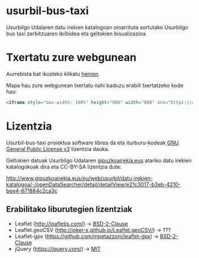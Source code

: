 # usurbil-bus-taxi
Usurbilgo Udalaren datu irekien katalogoan oinarrituta sortutako Usurbilgo bus taxi zerbitzuaren ibilbidea eta geltokien bisualizazioa.

# Txertatu zure webgunean

Aurrebista bat ikusteko klikatu [hemen](https://aldatsa.eus/usurbil-bus-taxi/).

Mapa hau zure webgunean txertatu nahi baduzu erabili txertatzeko kode hau:

```html
<iframe style="max-width: 100%" height="600" width="800" src="https://aldatsa.eus/usurbil-bus-taxi/" frameBorder="0" scrolling="no"></iframe>
```

# Lizentzia
Usurbil-bus-taxi proiektua software librea da eta iturburu-kodeak [GNU General Public License v3](http://www.gnu.org/licenses/gpl.html) lizentzia dauka.

Geltokien datuak Usurbilgo Udalaren [gipuzkoairekia.eus](http://www.gipuzkoairekia.eus) atariko datu irekien katalogokoak dira eta CC-BY-SA lizentzia dute:

http://www.gipuzkoairekia.eus/eu/web/usurbil/datu-irekien-katalogoa/-/openDataSearcher/detail/detailView/e21c3017-b3eb-4210-bee4-671884c2ca3c

## Erabilitako liburutegien lizentziak

* Leaflet (http://leafletjs.com/) -> [BSD-2-Clause](https://en.wikipedia.org/wiki/BSD_licenses#2-clause_license_.28.22Simplified_BSD_License.22_or_.22FreeBSD_License.22.29)
* Leaflet.geoCSV (http://joker-x.github.io/Leaflet.geoCSV/) -> ???
* Leaflet-gpx (https://github.com/mpetazzoni/leaflet-gpx) -> [BSD-2-Clause](https://en.wikipedia.org/wiki/BSD_licenses#2-clause_license_.28.22Simplified_BSD_License.22_or_.22FreeBSD_License.22.29)
* jQuery (https://jquery.com/) -> [MIT](https://en.wikipedia.org/wiki/MIT_License)
